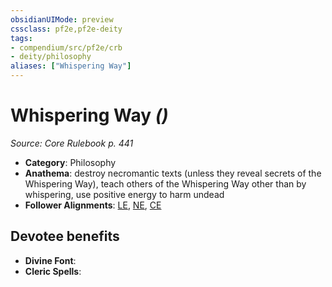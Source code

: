 ```yaml
---
obsidianUIMode: preview
cssclass: pf2e,pf2e-deity
tags:
- compendium/src/pf2e/crb
- deity/philosophy
aliases: ["Whispering Way"]
---
```

# Whispering Way *()*  
*Source: Core Rulebook p. 441*  

- **Category**: Philosophy
- **Anathema**: destroy necromantic texts (unless they reveal secrets of the Whispering Way), teach others of the Whispering Way other than by whispering, use positive energy to harm undead
- **Follower Alignments**: [LE](../../../rules/traits/lawful-evil-b1.md), [NE](../../../rules/traits/neutral-evil-b1.md), [CE](../../../rules/traits/chaotic-evil-b1.md)

## Devotee benefits

- **Divine Font**: 
- **Cleric Spells**: